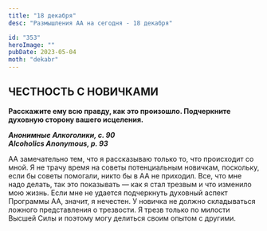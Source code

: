 ```yaml
---
title: "18 декабря"
desc: "Размышления АА на сегодня - 18 декабря"

id: "353"
heroImage: ""
pubDate: 2023-05-04
moth: "dekabr"
---
```


## ЧЕСТНОСТЬ С НОВИЧКАМИ

**Расскажите ему всю правду, как это произошло. Подчеркните духовную сторону
вашего исцеления.**

**_Анонимные Алкоголики, с. 90  
Alcoholics Anonymous, p. 93_**

АА замечательно тем, что я рассказываю только то, что происходит со мной. Я не
трачу время на советы потенциальным новичкам, поскольку, если бы советы
помогали, никто бы в АА не приходил. Все, что мне надо делать, так это
показывать — как я стал трезвым и что изменило мою жизнь. Если мне не удается
подчеркнуть духовный аспект Программы АА, значит, я нечестен. У новичка не
должно складываться ложного представления о трезвости. Я трезв только по
милости Высшей Силы и поэтому могу делиться своим опытом с другими.
